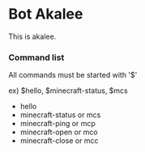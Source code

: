 # Bot Akalee

This is akalee.

### Command list

All commands must be started with '$'

ex) $hello, $minecraft-status, $mcs

- hello
- minecraft-status or mcs
- minecraft-ping or mcp
- minecraft-open or mco
- minecraft-close or mcc